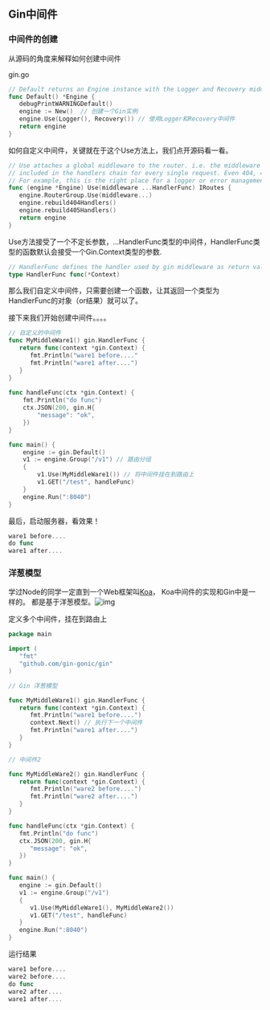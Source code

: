 ## Gin中间件


###  中间件的创建
从源码的角度来解释如何创建中间件

gin.go

```go
// Default returns an Engine instance with the Logger and Recovery middleware already attached.
func Default() *Engine {
   debugPrintWARNINGDefault()
   engine := New()  // 创建一个Gin实例
   engine.Use(Logger(), Recovery()) // 使用Logger和Recovery中间件
   return engine
}
```

如何自定义中间件，关键就在于这个Use方法上，我们点开源码看一看。

```go
// Use attaches a global middleware to the router. i.e. the middleware attached through Use() will be
// included in the handlers chain for every single request. Even 404, 405, static files...
// For example, this is the right place for a logger or error management middleware.
func (engine *Engine) Use(middleware ...HandlerFunc) IRoutes {
   engine.RouterGroup.Use(middleware...)
   engine.rebuild404Handlers()
   engine.rebuild405Handlers()
   return engine
}
```

Use方法接受了一个不定长参数，...HandlerFunc类型的中间件，HandlerFunc类型的函数默认会接受一个Gin.Context类型的参数.

```go
// HandlerFunc defines the handler used by gin middleware as return value.
type HandlerFunc func(*Context)
```

那么我们自定义中间件，只需要创建一个函数，让其返回一个类型为HandlerFunc的对象（or结果）就可以了。 

接下来我们开始创建中间件。。。。

```go
// 自定义的中间件
func MyMiddleWare1() gin.HandlerFunc {
   return func(context *gin.Context) {
      fmt.Println("ware1 before...."
      fmt.Println("ware1 after....")
   }
}
                  
func handleFunc(ctx *gin.Context) {
	fmt.Println("do func")
	ctx.JSON(200, gin.H{
		"message": "ok",
	})
}

func main() {
	engine := gin.Default()
	v1 := engine.Group("/v1") // 路由分组
	{
		v1.Use(MyMiddleWare1()) // 将中间件挂在到路由上
		v1.GET("/test", handleFunc)
	}
	engine.Run(":8040")
}
```

最后，启动服务器，看效果！

```go
ware1 before....  
do func
ware1 after....
```



### 洋葱模型

学过Node的同学一定直到一个Web框架叫[Koa](https://koa.bootcss.com/#application)， Koa中间件的实现和Gin中是一样的。 都是基于洋葱模型。![img](https://xingqiu-tuchuang-1256524210.cos.ap-shanghai.myqcloud.com/886/v2-15fd80fe2d28621f45e05e8342feb5b3_720w.jpg)

定义多个中间件，挂在到路由上

```go
package main

import (
   "fmt"
   "github.com/gin-gonic/gin"
)

// Gin 洋葱模型

func MyMiddleWare1() gin.HandlerFunc {
   return func(context *gin.Context) {
      fmt.Println("ware1 before....")
      context.Next() // 执行下一个中间件
      fmt.Println("ware1 after....")
   }
}

// 中间件2

func MyMiddleWare2() gin.HandlerFunc {
   return func(context *gin.Context) {
      fmt.Println("ware2 before....")
      fmt.Println("ware2 after....")
   }
}

func handleFunc(ctx *gin.Context) {
   fmt.Println("do func")
   ctx.JSON(200, gin.H{
      "message": "ok",
   })
}

func main() {
   engine := gin.Default()
   v1 := engine.Group("/v1")
   {
      v1.Use(MyMiddleWare1(), MyMiddleWare2())
      v1.GET("/test", handleFunc)
   }
   engine.Run(":8040")
}
```

运行结果

```go
ware1 before....
ware2 before....
do func
ware2 after....
ware1 after....
```

